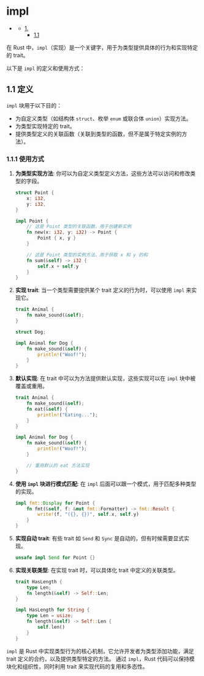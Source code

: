 #  impl

<!-- TOC START -->
- [ ](#1-1-1-1-1-1-1-impl)
  - [1. ](#11-定义)
    - [1.1 ](#111-使用方式)
<!-- TOC END -->

在 Rust 中，`impl`（实现）是一个关键字，用于为类型提供具体的行为和实现特定的 trait。

以下是 `impl` 的定义和使用方式：

## 1.1 定义

`impl` 块用于以下目的：

- 为自定义类型（如结构体 `struct`、枚举 `enum` 或联合体 `union`）实现方法。
- 为类型实现特定的 trait。
- 提供类型定义的关联函数（关联到类型的函数，但不是属于特定实例的方法）。

### 1.1.1 使用方式

1. **为类型实现方法**:
   你可以为自定义类型定义方法，这些方法可以访问和修改类型的字段。

   ```rust
   struct Point {
       x: i32,
       y: i32,
   }

   impl Point {
       // 这是 Point 类型的关联函数，用于创建新实例
       fn new(x: i32, y: i32) -> Point {
           Point { x, y }
       }

       // 这是 Point 类型的实例方法，用于获取 x 和 y 的和
       fn sum(&self) -> i32 {
           self.x + self.y
       }
   }
   ```

2. **实现 trait**:
   当一个类型需要提供某个 trait 定义的行为时，可以使用 `impl` 来实现它。

   ```rust
   trait Animal {
       fn make_sound(&self);
   }

   struct Dog;

   impl Animal for Dog {
       fn make_sound(&self) {
           println!("Woof!");
       }
   }
   ```

3. **默认实现**:
   在 trait 中可以为方法提供默认实现，这些实现可以在 `impl` 块中被覆盖或重用。

   ```rust
   trait Animal {
       fn make_sound(&self);
       fn eat(&self) {
           println!("Eating...");
       }
   }

   impl Animal for Dog {
       fn make_sound(&self) {
           println!("Woof!");
       }

       // 重用默认的 eat 方法实现
   }
   ```

4. **使用 `impl` 块进行模式匹配**:
   在 `impl` 后面可以跟一个模式，用于匹配多种类型的实现。

   ```rust
   impl fmt::Display for Point {
       fn fmt(&self, f: &mut fmt::Formatter) -> fmt::Result {
           write!(f, "({}, {})", self.x, self.y)
       }
   }
   ```

5. **实现自动 trait**:
   有些 trait 如 `Send` 和 `Sync` 是自动的，但有时候需要显式实现。

   ```rust
   unsafe impl Send for Point {}
   ```

6. **实现关联类型**:
   在实现 trait 时，可以具体化 trait 中定义的关联类型。

   ```rust
   trait HasLength {
       type Len;
       fn length(&self) -> Self::Len;
   }

   impl HasLength for String {
       type Len = usize;
       fn length(&self) -> Self::Len {
           self.len()
       }
   }
   ```

`impl` 是 Rust 中实现类型行为的核心机制，它允许开发者为类型添加功能，满足 trait 定义的合约，以及提供类型特定的方法。
通过 `impl`，Rust 代码可以保持模块化和组织性，同时利用 trait 来实现代码的复用和多态性。

